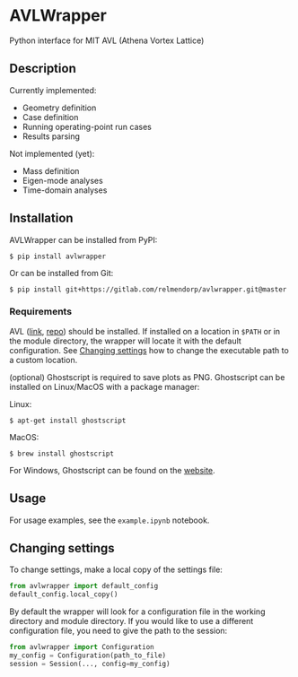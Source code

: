 # AVLWrapper
Python interface for MIT AVL (Athena Vortex Lattice)

## Description
Currently implemented:

* Geometry definition
* Case definition
* Running operating-point run cases
* Results parsing

Not implemented (yet):

* Mass definition
* Eigen-mode analyses
* Time-domain analyses

## Installation
AVLWrapper can be installed from PyPI:
```
$ pip install avlwrapper
```

Or can be installed from Git:
```
$ pip install git+https://gitlab.com/relmendorp/avlwrapper.git@master
```

### Requirements

AVL ([link](http://web.mit.edu/drela/Public/web/avl/), [repo](https://gitlab.com/relmendorp/avl)) should be installed. If installed on a location in `$PATH` or in the module directory, the wrapper will locate it with the default configuration. See [Changing settings](#changing-settings) how to change the executable path to a custom location.

(optional) Ghostscript is required to save plots as PNG. Ghostscript can be installed on Linux/MacOS with a package manager:

Linux:
```
$ apt-get install ghostscript
```
MacOS:
```
$ brew install ghostscript
```

For Windows, Ghostscript can be found on the [website](https://www.ghostscript.com).

## Usage
For usage examples, see the `example.ipynb` notebook.

## Changing settings
To change settings, make a local copy of the settings file:
```python
from avlwrapper import default_config
default_config.local_copy()
```
By default the wrapper will look for a configuration file in the working directory and module directory.
If you would like to use a different configuration file, you need to give the path to the session:
```python
from avlwrapper import Configuration
my_config = Configuration(path_to_file)
session = Session(..., config=my_config)
```
